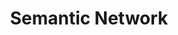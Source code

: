 ---
title: "Semantic Network"

categories: ['']

tags: ['Semantic', 'Network']

arwords: 'الشبكة الدِلالية'

arexps: []

enwords: ['Semantic Network']

enexps: []

arlexicons: 'ش'

enlexicons: 'S'

authors: ['Ruqayya Roshdy']

translators: ['']

citations: 'العربية والذكاء الاصطناعي'

sources: 'مركز الملك عبدالله بن عبدالعزيز الدولي لخدمة اللغة العربية'

word: "true"

slug: ""
---